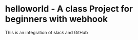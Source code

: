 # helloworld - A class Project for beginners with webhook
This is an integration of slack and GitHub
